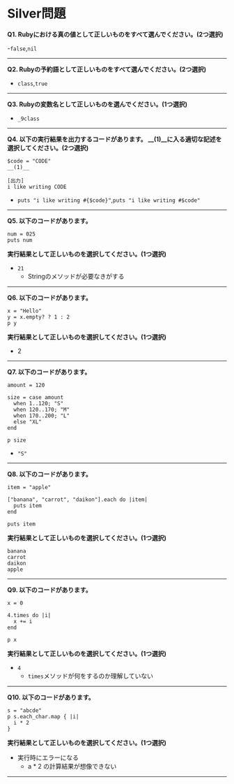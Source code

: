 # Silver問題


**Q1. Rubyにおける真の値として正しいものをすべて選んでください。(2つ選択)**

-`false`,`nil`

-------------------------------------------------------------------------

**Q2. Rubyの予約語として正しいものをすべて選んでください。(2つ選択)**

- `class`,`true`

---------------------------------------------------------------------------

**Q3. Rubyの変数名として正しいものを選んでください。(1つ選択)**

- `_9class`

---------------------------------------------------------------------------

**Q4. 以下の実行結果を出力するコードがあります。
__(1)__に入る適切な記述を選択してください。(2つ選択)**

```
$code = "CODE"
__(1)__

[出力]
i like writing CODE
```

- `puts "i like writing #{$code}"`,`puts "i like writing #$code"`

---------------------------------------------------------------------------

**Q5. 以下のコードがあります。**

```
num = 025
puts num
```

**実行結果として正しいものを選択してください。(1つ選択)**

- `21`
  - Stringのメソッドが必要なきがする

---------------------------------------------------------------------------

**Q6. 以下のコードがあります。**

```
x = "Hello"
y = x.empty? ? 1 : 2
p y
```

**実行結果として正しいものを選択してください。(1つ選択)**

-  2

---------------------------------------------------------------------------

**Q7. 以下のコードがあります。**

```
amount = 120

size = case amount
  when 1..120; "S"
  when 120..170; "M"
  when 170..200; "L"
  else "XL"
end

p size
```

- `"S"`

---------------------------------------------------------------------------

**Q8. 以下のコードがあります。**

```
item = "apple"

["banana", "carrot", "daikon"].each do |item|
  puts item
end

puts item
```

**実行結果として正しいものを選択してください。(1つ選択)**

```
banana
carrot
daikon
apple
```

---------------------------------------------------------------------------

**Q9. 以下のコードがあります。**

```
x = 0

4.times do |i|
  x += i
end

p x
```

**実行結果として正しいものを選択してください。(1つ選択)**

- `4`
  - `times`メソッドが何をするのか理解していない

---------------------------------------------------------------------------

**Q10. 以下のコードがあります。**

```
s = "abcde"
p s.each_char.map { |i|
  i * 2
}
```

**実行結果として正しいものを選択してください。(1つ選択)**

- 実行時にエラーになる
  - a * 2 の計算結果が想像できない

---------------------------------------------------------------------------